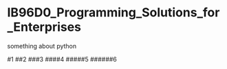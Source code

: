 # IB96D0_Programming_Solutions_for_Enterprises
something about python

#1
##2
###3
####4
#####5
######6
